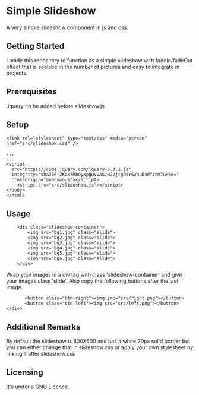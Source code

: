 # Simple Slideshow
A very simple slideshow component in js and css.

## Getting Started
I made this repository to function as a simple slideshow with fadeIn/fadeOut effect that is scalabe in the number of pictures and easy to integrate in projects.

## Prerequisites
Jquery: to be added before slideshow.js.

## Setup

```
<link rel="stylesheet" type="text/css" media="screen" href="src/slideshow.css" />

```

```
...
...
<script
  src="https://code.jquery.com/jquery-3.3.1.js"
  integrity="sha256-2Kok7MbOyxpgUVvAk/HJ2jigOSYS2auK4Pfzbm7uH60="
  crossorigin="anonymous"></script>
    <script src="src/slideshow.js"></script>
</body>
</html>
```

## Usage
  
```
    <div class="slideshow-container">    
        <img src="bg1.jpg" class="slide">
        <img src="bg2.jpg" class="slide">
        <img src="bg3.jpg" class="slide">
        <img src="bg4.jpg" class="slide">
        <img src="bg5.jpg" class="slide">
        <img src="bg6.jpg" class="slide">       
    </div>
```
Wrap your images in a div tag with class 'slideshow-container' and give your images class 'slide'.
Also copy the following buttons after the last image.
 ```
        <button class="btn-right"><img src="src/right.png"></button>
        <button class="btn-left"><img src="src/left.png"></button> 
</div>
```

## Additional Remarks
By default the slideshow is 800X600 and has a white 20px solid border but you can either change that in  slideshow.css or apply your own stylesheet by linking it after slideshow.css

## Licensing
It's under a GNU Licence.
